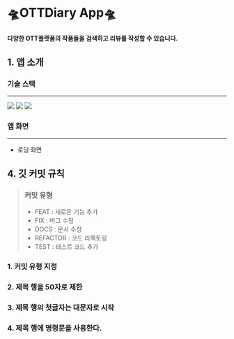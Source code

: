 #  🛸OTTDiary App🛸

#### 다양한 OTT플랫폼의 작품들을 검색하고 리뷰를 작성할 수 있습니다.


## 1. 앱 소개


### 기술 스택
------------------------------------
<div>
<img src="https://img.shields.io/badge/Swift-#F05138?style=for-the-badge&logo=Swift&logoColor=white">
<img src="https://img.shields.io/badge/realm-#39477F?style=for-the-badge&logo=realm&logoColor=white">
<img src="https://img.shields.io/badge/themoviedatabase-#01B4E4?style=for-the-badge&logo=themoviedatabase&logoColor=white">

</div>
   
### 앱 화면 
------------------------
* 로딩 화면    




## 4. 깃 커밋 규칙
> ### 커밋 유형
> + FEAT : 새로운 기능 추가
> + FIX : 버그 수정
> + DOCS : 문서 수정
> + REFACTOR : 코드 리팩토링
> + TEST : 테스트 코드 추가
### 1. 커밋 유형 지정
### 2. 제목 행을 50자로 제한
### 3. 제목 행의 첫글자는 대문자로 시작
### 4. 제목 행에 명령문을 사용한다.   
   







